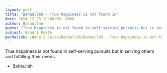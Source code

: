 ```yaml
---
layout: post
title: "Baháulláh - True happiness is not found in"
date: 2024-12-28 12:00:00 -0000
author: Baháulláh
quote: "True happiness is not found in self-serving pursuits but in serving others and fulfilling their needs."
subject: Bahá'í Faith
permalink: /Bahá'í Faith/Baháulláh/Baháulláh - True happiness is not found in
---
```


True happiness is not found in self-serving pursuits but in serving others and fulfilling their needs.

- Baháulláh
